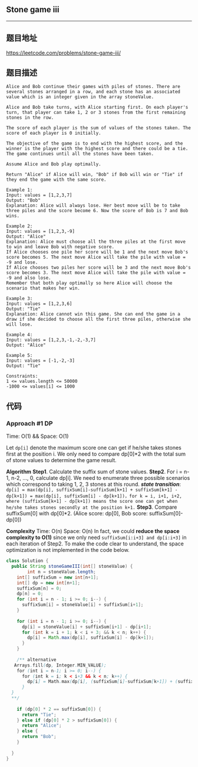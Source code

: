 ## Stone game iii

----
## 题目地址

https://leetcode.com/problems/stone-game-iii/

## 题目描述
```
Alice and Bob continue their games with piles of stones. There are several stones arranged in a row, and each stone has an associated value which is an integer given in the array stoneValue.

Alice and Bob take turns, with Alice starting first. On each player's turn, that player can take 1, 2 or 3 stones from the first remaining stones in the row.

The score of each player is the sum of values of the stones taken. The score of each player is 0 initially.

The objective of the game is to end with the highest score, and the winner is the player with the highest score and there could be a tie. The game continues until all the stones have been taken.

Assume Alice and Bob play optimally.

Return "Alice" if Alice will win, "Bob" if Bob will win or "Tie" if they end the game with the same score.

Example 1:
Input: values = [1,2,3,7]
Output: "Bob"
Explanation: Alice will always lose. Her best move will be to take three piles and the score become 6. Now the score of Bob is 7 and Bob wins.

Example 2:
Input: values = [1,2,3,-9]
Output: "Alice"
Explanation: Alice must choose all the three piles at the first move to win and leave Bob with negative score.
If Alice chooses one pile her score will be 1 and the next move Bob's score becomes 5. The next move Alice will take the pile with value = -9 and lose.
If Alice chooses two piles her score will be 3 and the next move Bob's score becomes 3. The next move Alice will take the pile with value = -9 and also lose.
Remember that both play optimally so here Alice will choose the scenario that makes her win.

Example 3:
Input: values = [1,2,3,6]
Output: "Tie"
Explanation: Alice cannot win this game. She can end the game in a draw if she decided to choose all the first three piles, otherwise she will lose.

Example 4:
Input: values = [1,2,3,-1,-2,-3,7]
Output: "Alice"

Example 5:
Input: values = [-1,-2,-3]
Output: "Tie"
 
Constraints:
1 <= values.length <= 50000
-1000 <= values[i] <= 1000
```

## 代码

### Approach #1 DP

Time: O(1) && Space: O(1)

Let `dp[i]` denote the maximum score one can get if he/she takes stones first at the position i. We only need to compare dp[0]*2 with the total sum of stone values to determine the game result.

**Algorithm**
**Step1**. Calculate the suffix sum of stone values.
**Step2**. For i = n-1, n-2, …, 0, calculate dp[i]. We need to enumerate three possible scenarios which correspond to taking 1, 2, 3 stones at this round.
***state transition***: `dp[i] = max(dp[i], suffixSum[i]-suffixSum[k+1] + suffixSum[k+1] - dp[k+1]) = max(dp[i], suffixSum[i] - dp[k+1])，for k = i, i+1, i+2, where (suffixSum[k+1] - dp[k+1]) means the score one can get when he/she takes stones secondly at the position k+1.`
**Step3**. Compare suffixSum[0] with dp[0]*2. (Alice score: dp[0], Bob score: suffixSum[0]-dp[0])

**Complexity**
Time: O(n)
Space: O(n)
In fact, we could **reduce the space complexity to O(1)** since we only need `suffixSum[i:i+3] and dp[i:i+3]` in each iteration of Step2. To make the code clear to understand, the space optimization is not implemented in the code below.

```java
class Solution {
  public String stoneGameIII(int[] stoneValue) {
		int n = stoneValue.length;
    int[] suffixSum = new int[n+1];
    int[] dp = new int[n+1];
    suffixSum[n] = 0;
    dp[n] = 0;
    for (int i = n - 1; i >= 0; i--) {
      suffixSum[i] = stoneValue[i] + suffixSum[i+1];
    }
    
    for (int i = n - 1; i >= 0; i--) {
      dp[i] = stoneValue[i] + suffixSum[i+1] - dp[i+1];
      for (int k = i + 1; k < i + 3; && k < n; k++) {
        dp[i] = Math.max(dp[i], suffixSum[i] - dp[k+1]);
      }
    }
    
	/** alternative
   Arrays.fill(dp, Integer.MIN_VALUE);
    for (int i = n-1; i >= 0; i--) {
      for (int k = i; k < i+3 && k < n; k++) {
        dp[i] = Math.max(dp[i], (suffixSum[i]-suffixSum[k+1]) + (suffixSum[k+1]-dp[k+1]));
      }
  }
  **/
    
    if (dp[0] * 2 == suffixSum[0]) {
      return "Tie";
    } else if (dp[0] * 2 > suffixSum[0]) {
      return "Alice";
    } else {
      return "Bob";
    }
    
  }
}
```















